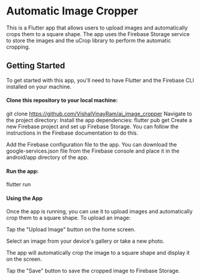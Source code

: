 <b><h1>Automatic Image Cropper</h1></b>
This is a Flutter app that allows users to upload images and automatically crops them to a square shape. The app uses the Firebase Storage service to store the images and the uCrop library to perform the automatic cropping.

<h2><b>Getting Started</b></h2>
To get started with this app, you'll need to have Flutter and the Firebase CLI installed on your machine.

<h4><b>Clone this repository to your local machine:</h4></b>

git clone https://github.com/VishalVinayRam/ai_image_cropper
Navigate to the project directory:
Install the app dependencies:
flutter pub get
Create a new Firebase project and set up Firebase Storage. You can follow the instructions in the Firebase documentation to do this.

Add the Firebase configuration file to the app. You can download the google-services.json file from the Firebase console and place it in the android/app directory of the app.


<h4><b>Run the app:</h4></b>
flutter run
<h4><b>Using the App</h4></b>
Once the app is running, you can use it to upload images and automatically crop them to a square shape. To upload an image:

Tap the "Upload Image" button on the home screen.

Select an image from your device's gallery or take a new photo.

The app will automatically crop the image to a square shape and display it on the screen.

Tap the "Save" button to save the cropped image to Firebase Storage.


